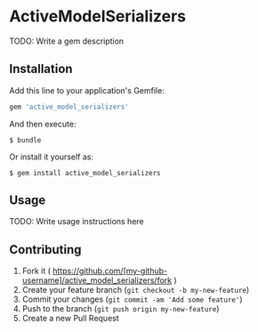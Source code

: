 # ActiveModelSerializers

TODO: Write a gem description

## Installation

Add this line to your application's Gemfile:

```ruby
gem 'active_model_serializers'
```

And then execute:

    $ bundle

Or install it yourself as:

    $ gem install active_model_serializers

## Usage

TODO: Write usage instructions here

## Contributing

1. Fork it ( https://github.com/[my-github-username]/active_model_serializers/fork )
2. Create your feature branch (`git checkout -b my-new-feature`)
3. Commit your changes (`git commit -am 'Add some feature'`)
4. Push to the branch (`git push origin my-new-feature`)
5. Create a new Pull Request
